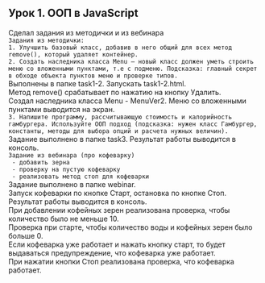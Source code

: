 ## Урок 1. ООП в JavaScript
Сделал задания из методички и из вебинара  
`Задания из методички:`   
`1. Улучшить базовый класс, добавив в него общий для всех метод remove(), который удаляет контейнер.`  
`2. Создать наследника класса Menu – новый класс должен уметь строить меню со вложенными пунктами, т.е с подменю. Подсказка: главный секрет в обходе объекта пунктов меню и проверке типов.`  
Выполнены в папке task1-2. Запускать task1-2.html.  
Метод remove() срабатывает по нажатию на кнопку Удалить.   
Создал наследника класса Menu - MenuVer2. Меню со вложенными пунктами выводится на экран.  
`3. Напишите программу, рассчитывающую стоимость и калорийность гамбургера. Используйте ООП подход (подсказка: нужен класс Гамбургер, константы, методы для выбора опций и расчета нужных величин).`  
Задание выполнено в папке task3.
Результат работы выводится в консоль.    
`Задание из вебинара (про кофеварку)`  
` - добавить зерна`   
` - проверку на пустую кофеварку`    
` - реализовать метод стоп для кофеварки`  
Задание выполнено в папке webinar.    
Запуск кофеварки по кнопке Старт, остановка по кнопке Стоп. Результат работы выводится в консоль.     
При добавлении кофейных зерен реализована проверка, чтобы количество было не меньше 10.  
Проверка при старте, чтобы количество воды и кофейных зерен было больше 0.  
Если кофеварка уже работает и нажать кнопку старт, то будет выдаваться предупреждение, что кофеварка уже работает.  
При нажатии кнопки Стоп реализована проверка, что кофеварка работает.   
